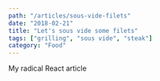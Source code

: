 ```yaml
---
path: "/articles/sous-vide-filets"
date: "2018-02-21"
title: "Let's sous vide some filets"
tags: ["grilling", "sous vide", "steak"]
category: "Food"
---
```


My radical React article
